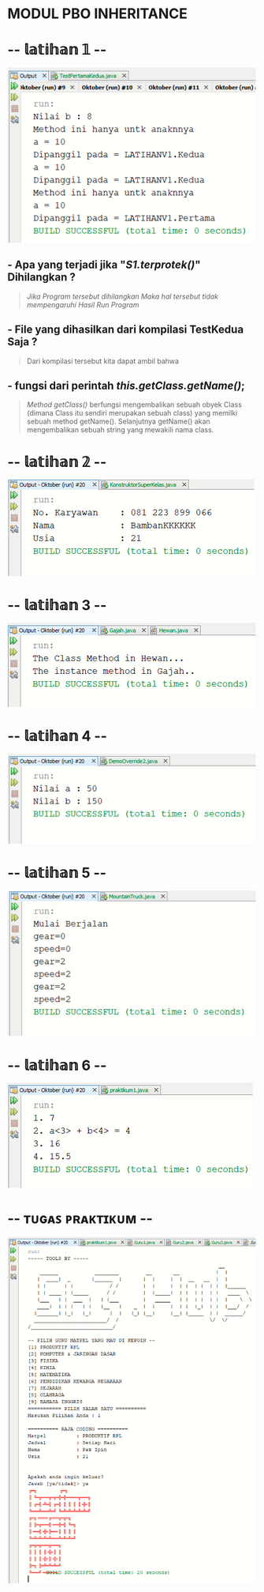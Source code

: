 # MODUL PBO INHERITANCE

# -- 𝕝𝕒𝕥𝕚𝕙𝕒𝕟 𝟙 --
![Alt text](https://github.com/Syihabuddinsanni/Tugas_PBO3/blob/master/SS%20HASIL%20RUN%20PROGRAM/L1.PNG)
## - Apa yang terjadi jika "_S1.terprotek()_" Dihilangkan ?
> _Jika Program tersebut dihilangkan Maka hal tersebut tidak mempengaruhi
Hasil Run Program_
## - File yang dihasilkan dari kompilasi TestKedua Saja ?
> Dari kompilasi tersebut kita dapat ambil bahwa
## - fungsi dari perintah _this.getClass.getName()_;
>  _Method getClass()_ berfungsi mengembalikan sebuah obyek Class (dimana Class itu sendiri merupakan sebuah class) yang memilki sebuah method getName(). Selanjutnya getName() akan mengembalikan sebuah string yang mewakili nama class.


# -- 𝕝𝕒𝕥𝕚𝕙𝕒𝕟  𝟚 --
![Alt text](https://github.com/Syihabuddinsanni/Tugas_PBO3/blob/master/SS%20HASIL%20RUN%20PROGRAM/L2.PNG)

# -- 𝕝𝕒𝕥𝕚𝕙𝕒𝕟 3  --
![Alt text](https://github.com/Syihabuddinsanni/Tugas_PBO3/blob/master/SS%20HASIL%20RUN%20PROGRAM/L3.PNG)

# -- 𝕝𝕒𝕥𝕚𝕙𝕒𝕟 4 --
![Alt text](https://github.com/Syihabuddinsanni/Tugas_PBO3/blob/master/SS%20HASIL%20RUN%20PROGRAM/L4.PNG)

# -- 𝕝𝕒𝕥𝕚𝕙𝕒𝕟 5 --
![Alt text](https://github.com/Syihabuddinsanni/Tugas_PBO3/blob/master/SS%20HASIL%20RUN%20PROGRAM/L5.PNG)

# -- 𝕝𝕒𝕥𝕚𝕙𝕒𝕟 6 --
![Alt text](https://github.com/Syihabuddinsanni/Tugas_PBO3/blob/master/SS%20HASIL%20RUN%20PROGRAM/L6.PNG)

# -- ᴛᴜɢᴀꜱ ᴘʀᴀᴋᴛɪᴋᴜᴍ --
![Alt text](https://github.com/Syihabuddinsanni/Tugas_PBO3/blob/master/SS%20HASIL%20RUN%20PROGRAM/Tugas%20praktikum.PNG)

